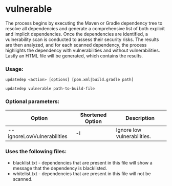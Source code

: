 # vulnerable

 The process begins by executing the Maven or Gradle dependency tree to resolve all dependencies and generate a comprehensive list of both explicit and implicit dependencies. Once the dependencies are identified, a vulnerability scan is conducted to assess their security risks. The results are then analyzed, and for each scanned dependency, the process highlights the dependency with vulnerabilities and without vulnerabilities. Lastly an HTML file will be generated, which contains the results.

###
### Usage:
```
updatedep <action> [options] [pom.xml|build.gradle path] 
```

```
updatedep vulnerable path-to-build-file
```
###
### Optional parameters: 

 | Option                     | Shortened Option | Description                 |
 |----------------------------|------------------|-----------------------------|
 | --ignoreLowVulnerabilities |        -i        | Ignore low vulnerabilities. |

###
### Uses the following files: 
 - blacklist.txt - dependencies that are present in this file will show a message that the dependency is blacklisted.
 - whitelist.txt - dependencies that are present in this file will not be scanned.
